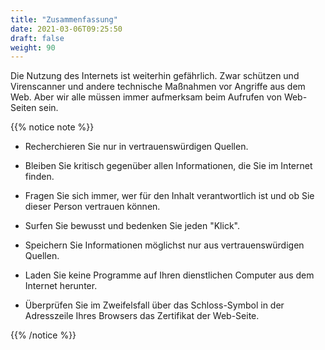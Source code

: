 ```yaml
---
title: "Zusammenfassung"
date: 2021-03-06T09:25:50
draft: false
weight: 90
---
```


Die Nutzung des Internets ist weiterhin gefährlich. Zwar schützen und Virenscanner und andere technische Maßnahmen vor Angriffe aus dem Web. Aber wir alle müssen immer aufmerksam beim Aufrufen von Web-Seiten sein.

{{% notice note %}}

- Recherchieren Sie nur in vertrauenswürdigen Quellen.
- Bleiben Sie kritisch gegenüber allen Informationen, die Sie im Internet finden.
- Fragen Sie sich immer, wer für den Inhalt verantwortlich ist und ob Sie dieser Person vertrauen können.

- Surfen Sie bewusst und bedenken Sie jeden "Klick".
- Speichern Sie Informationen möglichst nur aus vertrauenswürdigen Quellen.
- Laden Sie keine Programme auf Ihren dienstlichen Computer aus dem Internet herunter.
- Überprüfen Sie im Zweifelsfall über das Schloss-Symbol in der Adresszeile Ihres Browsers das Zertifikat der Web-Seite.

{{% /notice %}}